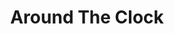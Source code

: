 ---
title: "Around The Clock"
url: /leeds/around-the-clock-great-george-street/
shop: convenience
---